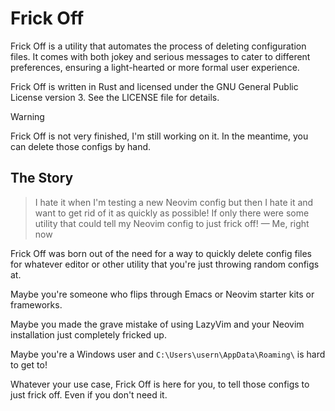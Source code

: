 # Frick Off

Frick Off is a utility that automates the process of deleting configuration
files. It comes with both jokey and serious messages to cater to different
preferences, ensuring a light-hearted or more formal user experience.

Frick Off is written in Rust and licensed under the GNU General Public License
version 3. See the LICENSE file for details.

> [!WARNING]
> Frick Off is not very finished, I'm still working on it. In the meantime, you
> can delete those configs by hand.

## The Story

> I hate it when I'm testing a new Neovim config but then I hate it and want
> to get rid of it as quickly as possible! If only there were some utility
> that could tell my Neovim config to just frick off!
> — Me, right now

Frick Off was born out of the need for a way to quickly delete config files
for whatever editor or other utility that you're just throwing random configs
at.

Maybe you're someone who flips through Emacs or Neovim starter kits or
frameworks.

Maybe you made the grave mistake of using LazyVim and your Neovim installation
just completely fricked up.

Maybe you're a Windows user and `C:\Users\usern\AppData\Roaming\` is hard to get to!

Whatever your use case, Frick Off is here for you, to tell those configs to just
frick off. Even if you don't need it.
